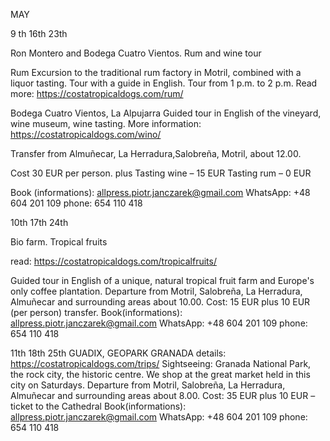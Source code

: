 MAY

9
th
16th
23th

Ron Montero and Bodega Cuatro Vientos. Rum and wine tour

Rum
Excursion to the traditional rum factory in Motril, combined with a liquor tasting. Tour with a guide in
English. Tour from 1 p.m. to 2 p.m.
Read more:
https://costatropicaldogs.com/rum/

Bodega Cuatro Vientos, La Alpujarra
Guided tour in English of the vineyard, wine museum, wine tasting.
More information:
https://costatropicaldogs.com/wino/

Transfer from Almuñecar, La Herradura,Salobreña, Motril, about 12.00.

Cost 30 EUR per person.
plus
Tasting wine – 15 EUR
Tasting rum – 0 EUR

Book (informations): allpress.piotr.janczarek@gmail.com
WhatsApp: +48 604 201 109
phone: 654 110 418

10th
17th
24th

Bio farm. Tropical fruits

read: https://costatropicaldogs.com/tropicalfruits/

Guided tour in English of a unique, natural tropical fruit farm and Europe's only coffee plantation.
Departure from Motril, Salobreña, La Herradura, Almuñecar and surrounding areas about 10.00.
Cost: 15 EUR plus 10 EUR (per person) transfer.
Book(informations): allpress.piotr.janczarek@gmail.com
WhatsApp: +48 604 201 109
phone: 654 110 418

11th
18th
25th
GUADIX, GEOPARK GRANADA
details:
https://costatropicaldogs.com/trips/
Sightseeing: Granada National Park, the rock city, the historic centre. We shop at the great market held in
this city on Saturdays.
Departure from Motril, Salobreña, La Herradura, Almuñecar and surrounding areas about 8.00.
Cost: 35 EUR plus 10 EUR – ticket to the Cathedral
Book(informations): allpress.piotr.janczarek@gmail.com
WhatsApp: +48 604 201 109
phone: 654 110 418